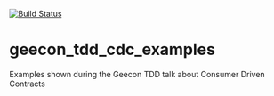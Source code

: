[![Build Status](https://travis-ci.org/marcingrzejszczak/geecon_tdd_cdc_examples.svg?branch=master)](https://travis-ci.org/marcingrzejszczak/geecon_tdd_cdc_examples)
# geecon_tdd_cdc_examples
Examples shown during the Geecon TDD talk about Consumer Driven Contracts
